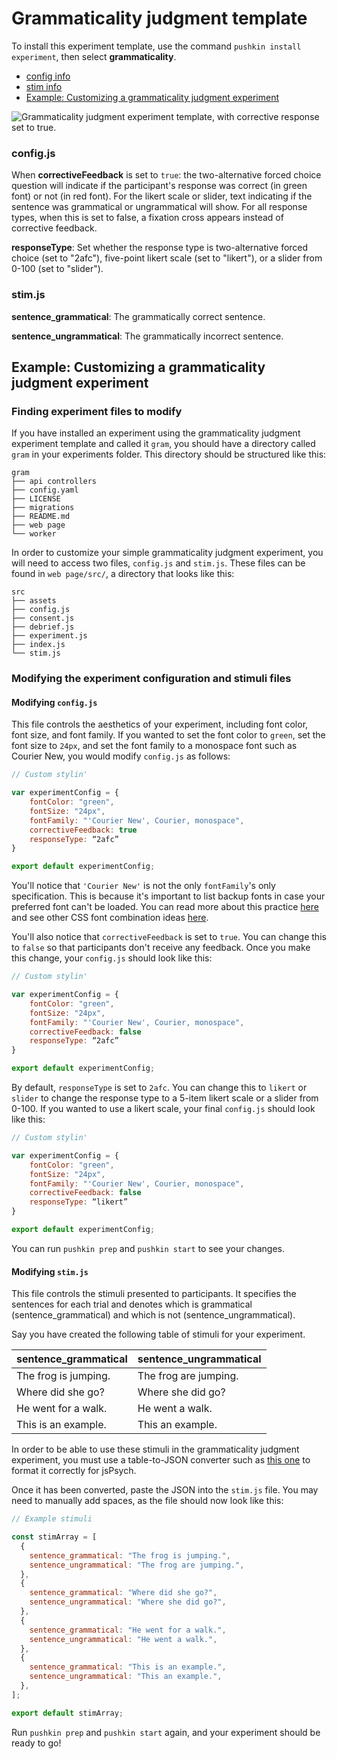 # Grammaticality judgment template

To install this experiment template, use the command `pushkin install experiment`, then select **grammaticality**.

- [config info](grammaticality-judgment-template.md#config-js)
- [stim info](grammaticality-judgment-template.md#stim-js)
- [Example: Customizing a grammaticality judgment experiment](grammaticality-judgment-template.md#example-customizing-a-grammaticality-judgment-experiment)

![Grammaticality judgment experiment template, with corrective response set to true.](../../.gitbook/assets/ezgif.com-video-to-gif-8-.gif)

### config.js

When **correctiveFeedback** is set to `true`: the two-alternative forced choice question will indicate if the participant's response was correct \(in green font\) or not \(in red font\). For the likert scale or slider, text indicating if the sentence was grammatical or ungrammatical will show. For all response types, when this is set to false, a fixation cross appears instead of corrective feedback.

**responseType**: Set whether the response type is two-alternative forced choice \(set to "2afc"\), five-point likert scale \(set to "likert"\), or a slider from 0-100 \(set to "slider"\).

### stim.js

**sentence_grammatical**: The grammatically correct sentence.

**sentence_ungrammatical**: The grammatically incorrect sentence.

## Example: Customizing a grammaticality judgment experiment

### Finding experiment files to modify

If you have installed an experiment using the grammaticality judgment experiment template and called it `gram`, you should have a directory called `gram` in your experiments folder. This directory should be structured like this:

```example
gram
├── api controllers
├── config.yaml
├── LICENSE
├── migrations
├── README.md
├── web page
└── worker
```

In order to customize your simple grammaticality judgment experiment, you will need to access two files, `config.js` and `stim.js`. These files can be found in `web page/src/`, a directory that looks like this:

```example
src
├── assets
├── config.js
├── consent.js
├── debrief.js
├── experiment.js
├── index.js
└── stim.js
```

### Modifying the experiment configuration and stimuli files

#### Modifying `config.js`

This file controls the aesthetics of your experiment, including font color, font size, and font family. If you wanted to set the font color to `green`, set the font size to `24px`, and set the font family to a monospace font such as Courier New, you would modify `config.js` as follows:

```javascript
// Custom stylin'

var experimentConfig = {
    fontColor: "green",
    fontSize: "24px",
    fontFamily: "'Courier New', Courier, monospace",
    correctiveFeedback: true
    responseType: “2afc”
}

export default experimentConfig;
```

You'll notice that `'Courier New'` is not the only `fontFamily`'s only specification. This is because it's important to list backup fonts in case your preferred font can't be loaded. You can read more about this practice [here](https://discuss.codecademy.com/t/how-many-fallback-fonts-should-i-have/363586) and see other CSS font combination ideas [here](https://www.w3schools.com/cssref/css_websafe_fonts.asp).

You'll also notice that `correctiveFeedback` is set to `true`. You can change this to `false` so that participants don't receive any feedback. Once you make this change, your `config.js` should look like this:

```javascript
// Custom stylin'

var experimentConfig = {
    fontColor: "green",
    fontSize: "24px",
    fontFamily: "'Courier New', Courier, monospace",
    correctiveFeedback: false
    responseType: “2afc”
}

export default experimentConfig;
```

By default, `responseType` is set to `2afc`. You can change this to `likert` or `slider` to change the response type to a 5-item likert scale or a slider from 0-100. If you wanted to use a likert scale, your final `config.js` should look like this:

```javascript
// Custom stylin'

var experimentConfig = {
    fontColor: "green",
    fontSize: "24px",
    fontFamily: "'Courier New', Courier, monospace",
    correctiveFeedback: false
    responseType: “likert”
}

export default experimentConfig;
```

You can run `pushkin prep` and `pushkin start` to see your changes.

#### Modifying `stim.js`

This file controls the stimuli presented to participants. It specifies the sentences for each trial and denotes which is grammatical (sentence_grammatical) and which is not (sentence_ungrammatical).

Say you have created the following table of stimuli for your experiment.

| sentence_grammatical  | sentence_ungrammatical |
| --------------------- | ---------------------- |
| The frog is jumping\. | The frog are jumping\. |
| Where did she go?     | Where she did go?      |
| He went for a walk\.  | He went a walk\.       |
| This is an example\.  | This an example\.      |

In order to be able to use these stimuli in the grammaticality judgment experiment, you must use a table-to-JSON converter such as [this one](https://tableconvert.com/) to format it correctly for jsPsych.

Once it has been converted, paste the JSON into the `stim.js` file. You may need to manually add spaces, as the file should now look like this:

```javascript
// Example stimuli

const stimArray = [
  {
    sentence_grammatical: "The frog is jumping.",
    sentence_ungrammatical: "The frog are jumping.",
  },
  {
    sentence_grammatical: "Where did she go?",
    sentence_ungrammatical: "Where she did go?",
  },
  {
    sentence_grammatical: "He went for a walk.",
    sentence_ungrammatical: "He went a walk.",
  },
  {
    sentence_grammatical: "This is an example.",
    sentence_ungrammatical: "This an example.",
  },
];

export default stimArray;
```

Run `pushkin prep` and `pushkin start` again, and your experiment should be ready to go!
